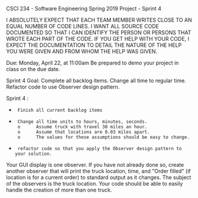 CSCI 234 - Software Engineering
Spring 2019
Project - Sprint 4

I ABSOLUTELY EXPECT THAT EACH TEAM MEMBER WRITES CLOSE TO AN EQUAL NUMBER OF CODE LINES.
I WANT ALL SOURCE CODE DOCUMENTED SO THAT I CAN IDENTIFY THE PERSON OR PERSONS THAT 
WROTE EACH PART OF THE CODE. IF YOU GET HELP WITH YOUR CODE, I EXPECT THE DOCUMENTATION TO DETAIL
THE NATURE OF THE HELP YOU WERE GIVEN AND FROM WHOM THE HELP WAS GIVEN.

Due: Monday, April 22, at 11:00am
Be prepared to demo your project in class on the due date.

Sprint 4 Goal: Complete all backlog items. Change all time to regular time. Refactor code to use Observer design pattern.

Sprint 4 :
-      Finish all current backlog items

-      Change all time units to hours, minutes, seconds. 
       o      Assume truck with travel 30 miles an hour. 
       o      Assume that locations are 0.03 miles apart.
       o      The values for these assumptions should be easy to change.

-      refactor code so that you apply the Observer design pattern to your solution. 
Your GUI display is one observer. If you have not already done so, create another observer 
that will print the truck location, time, and "Order filled" (if location is for a current order)
to standard output as it changes. 
The subject of the observers is the truck location.  Your code should be 
able to easily handle the creation of more than one truck. 
